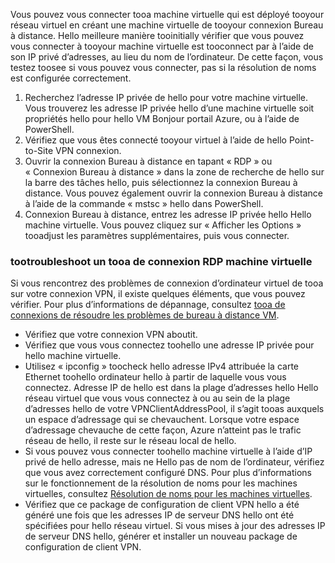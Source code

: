 Vous pouvez vous connecter tooa machine virtuelle qui est déployé tooyour réseau virtuel en créant une machine virtuelle de tooyour connexion Bureau à distance. Hello meilleure manière tooinitially vérifier que vous pouvez vous connecter à tooyour machine virtuelle est tooconnect par à l’aide de son IP privé d’adresses, au lieu du nom de l’ordinateur. De cette façon, vous testez toosee si vous pouvez vous connecter, pas si la résolution de noms est configurée correctement. 

1. Recherchez l’adresse IP privée de hello pour votre machine virtuelle. Vous trouverez les adresse IP privée hello d’une machine virtuelle soit propriétés hello pour hello VM Bonjour portail Azure, ou à l’aide de PowerShell.
2. Vérifiez que vous êtes connecté tooyour virtuel à l’aide de hello Point-to-Site VPN connexion. 
3. Ouvrir la connexion Bureau à distance en tapant « RDP » ou « Connexion Bureau à distance » dans la zone de recherche de hello sur la barre des tâches hello, puis sélectionnez la connexion Bureau à distance. Vous pouvez également ouvrir la connexion Bureau à distance à l’aide de la commande « mstsc » hello dans PowerShell. 
3. Connexion Bureau à distance, entrez les adresse IP privée hello Hello machine virtuelle. Vous pouvez cliquez sur « Afficher les Options » tooadjust les paramètres supplémentaires, puis vous connecter.

### <a name="tootroubleshoot-an-rdp-connection-tooa-vm"></a>tootroubleshoot un tooa de connexion RDP machine virtuelle

Si vous rencontrez des problèmes de connexion d’ordinateur virtuel de tooa sur votre connexion VPN, il existe quelques éléments, que vous pouvez vérifier. Pour plus d’informations de dépannage, consultez [tooa de connexions de résoudre les problèmes de bureau à distance VM](../articles/virtual-machines/windows/troubleshoot-rdp-connection.md).

- Vérifiez que votre connexion VPN aboutit.
- Vérifiez que vous vous connectez toohello une adresse IP privée pour hello machine virtuelle.
- Utilisez « ipconfig » toocheck hello adresse IPv4 attribuée la carte Ethernet toohello ordinateur hello à partir de laquelle vous vous connectez. Adresse IP de hello est dans la plage d’adresses hello Hello réseau virtuel que vous vous connectez à ou au sein de la plage d’adresses hello de votre VPNClientAddressPool, il s’agit tooas auxquels un espace d’adressage qui se chevauchent. Lorsque votre espace d’adressage chevauche de cette façon, Azure n’atteint pas le trafic réseau de hello, il reste sur le réseau local de hello.
- Si vous pouvez vous connecter toohello machine virtuelle à l’aide d’IP privé de hello adresse, mais ne Hello pas de nom de l’ordinateur, vérifiez que vous avez correctement configuré DNS. Pour plus d’informations sur le fonctionnement de la résolution de noms pour les machines virtuelles, consultez [Résolution de noms pour les machines virtuelles](../articles/virtual-network/virtual-networks-name-resolution-for-vms-and-role-instances.md).
- Vérifiez que ce package de configuration de client VPN hello a été généré une fois que les adresses IP de serveur DNS hello ont été spécifiées pour hello réseau virtuel. Si vous mises à jour des adresses IP de serveur DNS hello, générer et installer un nouveau package de configuration de client VPN.
